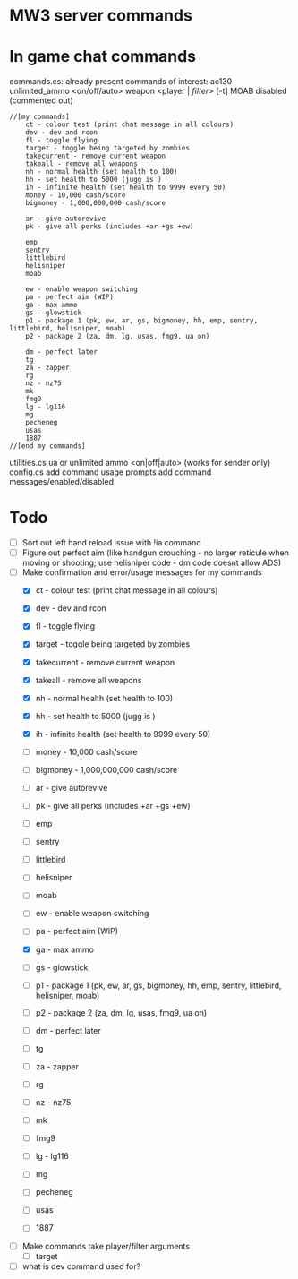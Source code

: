 # MW3 server commands



# In game chat commands

commands.cs:
	already present commands of interest:
		ac130
		unlimited_ammo <on/off/auto>
		weapon <player | *filter*> <raw weapon string> [-t]
		MOAB disabled (commented out)

	//[my commands]
		ct - colour test (print chat message in all colours)
		dev - dev and rcon
		fl - toggle flying
		target - toggle being targeted by zombies
		takecurrent - remove current weapon
		takeall - remove all weapons
		nh - normal health (set health to 100)
		hh - set health to 5000 (jugg is )
		ih - infinite health (set health to 9999 every 50)
		money - 10,000 cash/score
		bigmoney - 1,000,000,000 cash/score

		ar - give autorevive
		pk - give all perks (includes +ar +gs +ew)

		emp
		sentry
		littlebird
		helisniper
		moab

		ew - enable weapon switching
		pa - perfect aim (WIP)
		ga - max ammo
		gs - glowstick
		p1 - package 1 (pk, ew, ar, gs, bigmoney, hh, emp, sentry, littlebird, helisniper, moab)
		p2 - package 2 (za, dm, lg, usas, fmg9, ua on)

		dm - perfect later
		tg
		za - zapper
		rg
		nz - nz75
		mk
		fmg9
		lg - lg116
		mg
		pecheneg
		usas
		1887
	//[end my commands]



utilities.cs
	ua or unlimited ammo <on|off|auto> (works for sender only)
config.cs
	add command usage prompts
	add command messages/enabled/disabled



# Todo
- [ ] Sort out left hand reload issue with !ia command
- [ ] Figure out perfect aim (like handgun crouching - no larger reticule when moving or shooting; use helisniper code - dm code doesnt allow ADS)
- [ ] Make confirmation and error/usage messages for my commands
	- [X] ct - colour test (print chat message in all colours)
	- [X] dev - dev and rcon
	- [X] fl - toggle flying
	- [X] target - toggle being targeted by zombies
	- [X] takecurrent - remove current weapon
	- [X] takeall - remove all weapons
	- [X] nh - normal health (set health to 100)
	- [X] hh - set health to 5000 (jugg is )
	- [X] ih - infinite health (set health to 9999 every 50)
	- [ ] money - 10,000 cash/score
	- [ ] bigmoney - 1,000,000,000 cash/score

	- [ ] ar - give autorevive
	- [ ] pk - give all perks (includes +ar +gs +ew)

	- [ ] emp
	- [ ] sentry
	- [ ] littlebird
	- [ ] helisniper
	- [ ] moab

	- [ ] ew - enable weapon switching
	- [ ] pa - perfect aim (WIP)
	- [X] ga - max ammo
	- [ ] gs - glowstick
	- [ ] p1 - package 1 (pk, ew, ar, gs, bigmoney, hh, emp, sentry, littlebird, helisniper, moab)
	- [ ] p2 - package 2 (za, dm, lg, usas, fmg9, ua on)

	- [ ] dm - perfect later
	- [ ] tg
	- [ ] za - zapper
	- [ ] rg
	- [ ] nz - nz75
	- [ ] mk
	- [ ] fmg9
	- [ ] lg - lg116
	- [ ] mg
	- [ ] pecheneg
	- [ ] usas
	- [ ] 1887
- [ ] Make commands take player/filter arguments
	- [ ] target
- [ ] what is dev command used for?
